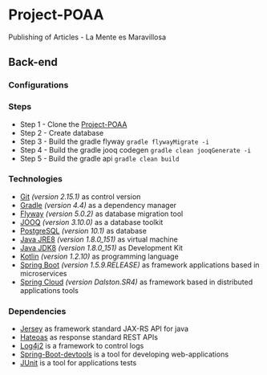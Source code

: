 # Project-POAA
Publishing of Articles - La Mente es Maravillosa

## Back-end

### Configurations

### Steps
* Step 1 - Clone the [Project-POAA](https://github.com/brow-joe/Project-POAA)
* Step 2 - Create database
* Step 3 - Build the gradle flyway `gradle flywayMigrate -i`
* Step 4 - Build the gradle jooq codegen `gradle clean jooqGenerate -i`
* Step 5 - Build the gradle api `gradle clean build`

### Technologies
* [Git](https://git-scm.com/) *(version 2.15.1)* as control version
* [Gradle](https://gradle.org/) *(version 4.4)* as a dependency manager
* [Flyway](https://flywaydb.org/) *(version 5.0.2)* as database migration tool
* [JOOQ](https://www.jooq.org/) *(version 3.10.0)* as a database toolkit
* [PostgreSQL](https://www.postgresql.org/) *(version 10.1)* as database
* [Java JRE8](http://www.oracle.com/technetwork/java/javase/downloads/server-jre8-downloads-2133154.html) *(version 1.8.0_151)* as virtual machine
* [Java JDK8](http://www.oracle.com/technetwork/pt/java/javase/downloads/jdk8-downloads-2133151.html) *(version 1.8.0_151)* as Development Kit
* [Kotlin](https://kotlinlang.org/docs/reference/using-gradle.html) *(version 1.2.10)* as programming language
* [Spring Boot](https://projects.spring.io/spring-boot/) *(version 1.5.9.RELEASE)* as framework applications based in microservices
* [Spring Cloud](http://projects.spring.io/spring-cloud/) *(version Dalston.SR4)* as framework based in distributed applications tools

### Dependencies
* [Jersey](https://jersey.github.io/) as framework standard JAX-RS API for java
* [Hateoas](http://projects.spring.io/spring-hateoas/) as response standard REST APIs
* [Log4j2](https://logging.apache.org/log4j/2.x/) is a framework to control logs
* [Spring-Boot-devtools](https://docs.spring.io/spring-boot/docs/current/reference/html/using-boot-devtools.html) is a tool for developing web-applications
* [JUnit](http://junit.org/junit5/) is a tool for applications tests

